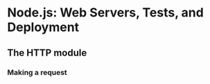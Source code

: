 # Node.js: Web Servers, Tests, and Deployment

## The HTTP module

### Making a request

```js

```
